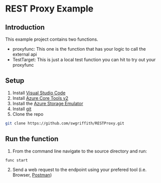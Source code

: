 # REST Proxy Example

## Introduction
This example project contains two functions. 
* proxyfunc: This one is the function that has your logic to call the external api
* TestTarget: This is just a local test function you can hit to try out your proxyfunc

## Setup

1. Install [Visual Studio Code](https://code.visualstudio.com/)
1. Install [Azure Core Tools v2](https://github.com/Azure/azure-functions-core-tools/blob/dev/README.md)
1. Install the [Azure Storage Emulator ](https://docs.microsoft.com/en-us/azure/storage/common/storage-use-emulator)
1. Install [git](https://git-scm.com/)
1. Clone the repo

```bash
git clone https://github.com/swgriffith/RESTProxy.git
```

## Run the function

1. From the command line navigate to the source directory and run:
```bash
func start
```
2. Send a web request to the endpoint using your prefered tool (i.e. Browser, [Postman](https://www.getpostman.com/))